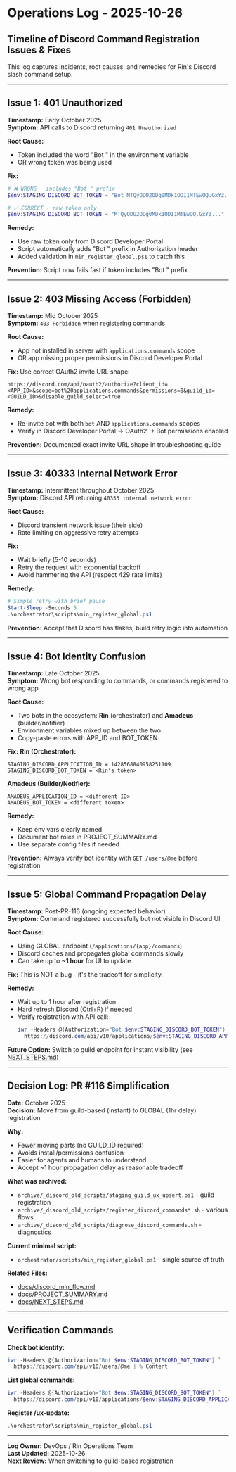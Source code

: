 # Operations Log - 2025-10-26

## Timeline of Discord Command Registration Issues & Fixes

This log captures incidents, root causes, and remedies for Rin's Discord slash command setup.

---

## Issue 1: 401 Unauthorized

**Timestamp:** Early October 2025  
**Symptom:** API calls to Discord returning `401 Unauthorized`

**Root Cause:**
- Token included the word "Bot " in the environment variable
- OR wrong token was being used

**Fix:**
```powershell
# ❌ WRONG - includes "Bot " prefix
$env:STAGING_DISCORD_BOT_TOKEN = "Bot MTQyODU2ODg0MDk1ODI1MTEwOQ.GxYz..."

# ✅ CORRECT - raw token only
$env:STAGING_DISCORD_BOT_TOKEN = "MTQyODU2ODg0MDk1ODI1MTEwOQ.GxYz..."
```

**Remedy:**
- Use raw token only from Discord Developer Portal
- Script automatically adds "Bot " prefix in Authorization header
- Added validation in `min_register_global.ps1` to catch this

**Prevention:** Script now fails fast if token includes "Bot " prefix

---

## Issue 2: 403 Missing Access (Forbidden)

**Timestamp:** Mid October 2025  
**Symptom:** `403 Forbidden` when registering commands

**Root Cause:**
- App not installed in server with `applications.commands` scope
- OR app missing proper permissions in Discord Developer Portal

**Fix:**
Use correct OAuth2 invite URL shape:
```
https://discord.com/api/oauth2/authorize?client_id=<APP_ID>&scope=bot%20applications.commands&permissions=0&guild_id=<GUILD_ID>&disable_guild_select=true
```

**Remedy:**
- Re-invite bot with both `bot` AND `applications.commands` scopes
- Verify in Discord Developer Portal → OAuth2 → Bot permissions enabled

**Prevention:** Documented exact invite URL shape in troubleshooting guide

---

## Issue 3: 40333 Internal Network Error

**Timestamp:** Intermittent throughout October 2025  
**Symptom:** Discord API returning `40333 internal network error`

**Root Cause:**
- Discord transient network issue (their side)
- Rate limiting on aggressive retry attempts

**Fix:**
- Wait briefly (5-10 seconds)
- Retry the request with exponential backoff
- Avoid hammering the API (respect 429 rate limits)

**Remedy:**
```powershell
# Simple retry with brief pause
Start-Sleep -Seconds 5
.\orchestrator\scripts\min_register_global.ps1
```

**Prevention:** Accept that Discord has flakes; build retry logic into automation

---

## Issue 4: Bot Identity Confusion

**Timestamp:** Late October 2025  
**Symptom:** Wrong bot responding to commands, or commands registered to wrong app

**Root Cause:**
- Two bots in the ecosystem: **Rin** (orchestrator) and **Amadeus** (builder/notifier)
- Environment variables mixed up between the two
- Copy-paste errors with APP_ID and BOT_TOKEN

**Fix:**
**Rin (Orchestrator):**
```
STAGING_DISCORD_APPLICATION_ID = 1428568840958251109
STAGING_DISCORD_BOT_TOKEN = <Rin's token>
```

**Amadeus (Builder/Notifier):**
```
AMADEUS_APPLICATION_ID = <different ID>
AMADEUS_BOT_TOKEN = <different token>
```

**Remedy:**
- Keep env vars clearly named
- Document bot roles in PROJECT_SUMMARY.md
- Use separate config files if needed

**Prevention:** Always verify bot identity with `GET /users/@me` before registration

---

## Issue 5: Global Command Propagation Delay

**Timestamp:** Post-PR-116 (ongoing expected behavior)  
**Symptom:** Command registered successfully but not visible in Discord UI

**Root Cause:**
- Using GLOBAL endpoint (`/applications/{app}/commands`)
- Discord caches and propagates global commands slowly
- Can take up to **~1 hour** for UI to update

**Fix:**
This is NOT a bug - it's the tradeoff for simplicity.

**Remedy:**
- Wait up to 1 hour after registration
- Hard refresh Discord (Ctrl+R) if needed
- Verify registration with API call:
  ```powershell
  iwr -Headers @{Authorization="Bot $env:STAGING_DISCORD_BOT_TOKEN"} `
    https://discord.com/api/v10/applications/$env:STAGING_DISCORD_APPLICATION_ID/commands
  ```

**Future Option:** Switch to guild endpoint for instant visibility (see [NEXT_STEPS.md](NEXT_STEPS.md))

---

## Decision Log: PR #116 Simplification

**Date:** October 2025  
**Decision:** Move from guild-based (instant) to GLOBAL (1hr delay) registration

**Why:**
- Fewer moving parts (no GUILD_ID required)
- Avoids install/permissions confusion
- Easier for agents and humans to understand
- Accept ~1 hour propagation delay as reasonable tradeoff

**What was archived:**
- `archive/_discord_old_scripts/staging_guild_ux_upsert.ps1` - guild registration
- `archive/_discord_old_scripts/register_discord_commands*.sh` - various flows
- `archive/_discord_old_scripts/diagnose_discord_commands.sh` - diagnostics

**Current minimal script:**
- `orchestrator/scripts/min_register_global.ps1` - single source of truth

**Related Files:**
- [docs/discord_min_flow.md](discord_min_flow.md)
- [docs/PROJECT_SUMMARY.md](PROJECT_SUMMARY.md)
- [docs/NEXT_STEPS.md](NEXT_STEPS.md)

---

## Verification Commands

**Check bot identity:**
```powershell
iwr -Headers @{Authorization="Bot $env:STAGING_DISCORD_BOT_TOKEN"} `
  https://discord.com/api/v10/users/@me | % Content
```

**List global commands:**
```powershell
iwr -Headers @{Authorization="Bot $env:STAGING_DISCORD_BOT_TOKEN"} `
  https://discord.com/api/v10/applications/$env:STAGING_DISCORD_APPLICATION_ID/commands | % Content
```

**Register /ux-update:**
```powershell
.\orchestrator\scripts\min_register_global.ps1
```

---

**Log Owner:** DevOps / Rin Operations Team  
**Last Updated:** 2025-10-26  
**Next Review:** When switching to guild-based registration
